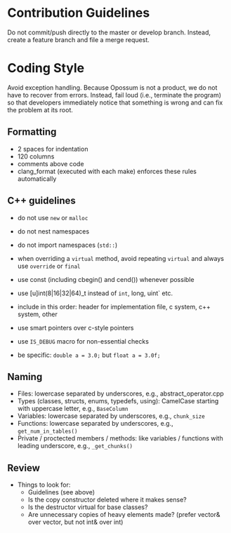 # Contribution Guidelines
Do not commit/push directly to the master or develop branch. Instead, create a feature branch and file a merge request.

# Coding Style
Avoid exception handling. Because Opossum is not a product, we do not have to recover from errors. Instead, fail loud (i.e., terminate the program) so that developers immediately notice that something is wrong and can fix the problem at its root.

## Formatting
- 2 spaces for indentation
- 120 columns
- comments above code
- clang_format (executed with each make) enforces these rules automatically

## C++ guidelines
- do not use `new` or `malloc`
- do not nest namespaces
- do not import namespaces (`std::`)

- when overriding a `virtual` method, avoid repeating `virtual` and always use `override` or `final`
- use const (including cbegin() and cend()) whenever possible
- use [u]int(8|16|32|64)_t instead of `int`, long, uint` etc.
- include in this order: header for implementation file, c system, c++ system, other
- use smart pointers over c-style pointers
- use `IS_DEBUG` macro for non-essential checks
- be specific: `double a = 3.0;` but `float a = 3.0f;`

## Naming

- Files: lowercase separated by underscores, e.g., abstract_operator.cpp
- Types (classes, structs, enums, typedefs, using): CamelCase starting with uppercase letter, e.g., `BaseColumn`
- Variables: lowercase separated by underscores, e.g., `chunk_size`
- Functions: lowercase separated by underscores, e.g., `get_num_in_tables()`
- Private / proctected members / methods: like variables / functions with leading underscore, e.g., `_get_chunks()`

## Review

- Things to look for:
	- Guidelines (see above)
	- Is the copy constructor deleted where it makes sense?
	- Is the destructor virtual for base classes?
	- Are unnecessary copies of heavy elements made? (prefer vector& over vector, but not int& over int)